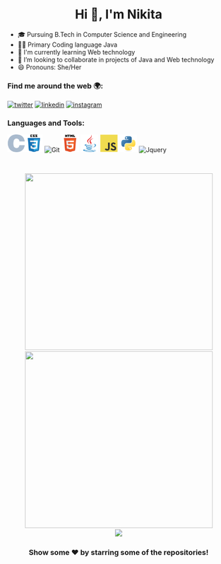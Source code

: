 <h1 align="center">Hi 👋, I'm Nikita</h1>
<!-- <p align="left"> <img src="https://komarev.com/ghpvc/?username=nikita-jain-01&label=Profile%20views&color=0e75b6&style=flat" alt="profile-views" /> </p> -->
<ul type="disc">
  <li>🎓 Pursuing B.Tech in Computer Science and Engineering</li>
  <li>👩‍💻 Primary Coding language Java</li>
  <li>🔭 I'm currently learning Web technology</li>
  <li>👯 I’m looking to collaborate in projects of Java and Web technology</li>
  <!-- <li>👯 I’m looking to collaborate in projects</li> -->
  <li>😄 Pronouns: She/Her</li>
</ul>

<h3 align="left">Find me around the web 🌍:</h3>
<p align="left">
<a href="https://twitter.com/nikita_jain_01">
<img align="center" src="https://www.creativefreedom.co.uk/wp-content/uploads/2017/06/Twitter-featured.png" alt="twitter" height="30" width="40" /></a>
  
<a href="https://www.linkedin.com/in/nikita-jain-9b58b41b3/">
<img align="center" src="https://static.jopwell.com/organizationevent/fKM12af7a73b43884bf316ee670f94a30/LinkedIn-Logo.png" alt="linkedin" height="30" width="30" /></a>
  
<a href="https://instagram.com/nikita_jain_01">
<img align="center" src="https://parentzone.org.uk/sites/default/files/Instagram%20logo.jpg" alt="instagram" height="40" width="40" /></a></p>

<h3 align="left">Languages and Tools:</h3>
<p>
<!-- <img align="left" alt="Visual Studio Code" height="40" width="40" src="https://raw.githubusercontent.com/github/explore/80688e429a7d4ef2fca1e82350fe8e3517d3494d/topics/visual-studio-code/visual-studio-code.png" /> -->
<img align="left" src="https://raw.githubusercontent.com/devicons/devicon/master/icons/c/c-original.svg" alt="C" width="40" height="40"/> 
<img src="https://raw.githubusercontent.com/devicons/devicon/master/icons/css3/css3-original-wordmark.svg" alt="CSS3" width="40" height="40"/>
<img src="https://www.vectorlogo.zone/logos/git-scm/git-scm-icon.svg" alt="Git" width="40" height="40"/>
<img src="https://raw.githubusercontent.com/devicons/devicon/master/icons/html5/html5-original-wordmark.svg" alt="HTML5" width="40" height="40"/>
<img src="https://raw.githubusercontent.com/devicons/devicon/master/icons/java/java-original.svg" alt="Java" width="40" height="40"/>
<img src="https://raw.githubusercontent.com/devicons/devicon/master/icons/javascript/javascript-original.svg" alt="Javascript" width="40" height="40"/>
<img src="https://raw.githubusercontent.com/devicons/devicon/master/icons/python/python-original.svg" alt="Python" width="40" height="40"/>
<!-- <img src="https://github.githubassets.com/images/modules/logos_page/GitHub-Mark.png" alt="GitHub" width="40" height="40"/> -->
<img src="https://theproductguy.files.wordpress.com/2009/10/jquerylogo256.jpg" alt="Jquery" width="40" height="40"/></p>

<br>
<p align="center">
<img src="https://github-readme-stats.vercel.app/api?username=nikita-jain-01&&show_icons=true&title_color=00ffff&icon_color=bb2acf&text_color=daf7dc&bg_color=151515" width="425" height="400">
<img src="https://github-readme-streak-stats.herokuapp.com/?user=nikita-jain-01&&show_icons=true&title_color=00ffff&icon_color=bb2acf&text_color=daf7dc&bg_color=151515" width="425" height="400"><br>
<img src="https://github-readme-stats.vercel.app/api/top-langs/?username=nikita-jain-01&&show_icons=true&title_color=00ffff&icon_color=bb2acf&text_color=daf7dc&bg_color=151515">
</p>

<h3 align="center">Show some ❤️ by starring some of the repositories!</h3>
